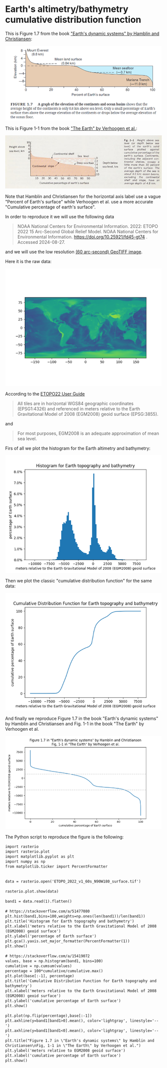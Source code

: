 # Earth's altimetry/bathymetry cumulative distribution function

This is Figure 1.7 from the book ["Earth's dynamic systems" by Hamblin and Christiansen](https://earthds.info/):

![Figure 1.7 from the book "Earth's dynamic systems" by Hamblin and Christiansen](cdf_earth_elevation-EDS_Figure_1.7.png)

This is Figure 1-1 from the book ["The Earth" by Verhoogen et al.](https://archive.org/details/earthintroductio0000verh/page/4/mode/2up):

![Figure 1-1 from the book "The Earth" by Verhoogen et ali.](cdf_earth_elevation-Verhoogen_Fig_1-1.png)

Note that Hamblin and Christiansen for the horizontal axis label use a vague "Percent of Earth's surface" while Verhoogen et al. use a more accurate "Cumulative percentage of earth's surface".

In order to reproduce it we will use the following data 

> NOAA National Centers for Environmental Information. 2022: ETOPO 2022 15 Arc-Second Global Relief Model. NOAA National Centers for Environmental Information. https://doi.org/10.25921/fd45-gt74 . Accessed 2024-08-27.

and we will use the low resolution [(60 arc-second) GeoTIFF image](https://www.ngdc.noaa.gov/mgg/global/relief/ETOPO2022/data/60s/60s_surface_elev_gtif/ETOPO_2022_v1_60s_N90W180_surface.tif).

Here it is the raw data:

![ETOPO22](cdf_earth_elevation-Figure_1.png)

According to the [ETOPO22 User Guide](https://www.ngdc.noaa.gov/mgg/global/relief/ETOPO2022/docs/1.2%20ETOPO%202022%20User%20Guide.pdf)

> All tiles are in horizontal WGS84 geographic coordinates (EPSG1:4326) and referenced in meters relative to the Earth Gravitational Model of 2008 (EGM2008) geoid surface (EPSG:3855). 

and

> For most purposes, EGM2008 is an adequate approximation of mean sea level.

Firs of all we plot the histogram for the Earth altimetry and bathymetry:

![Histogram of Earth altimetry and bathymetry](cdf_earth_elevation-Figure_2.png)

Then we plot the classic "cumulative distribution function" for the same data:

![Cumulative distribution function for the Earth altimetry and bathymetry](cdf_earth_elevation-Figure_3.png)

And finally we reproduce Figure 1.7 in the book "Earth's dynamic systems" by Hamblin and Christiansen and Fig. 1-1 in the book "The Earth" by Verhoogen et al.

![A reproduction of Figure 1.7 in the book "Earth's dynamic systems" by Hamblin and Christiansen and Fig. 1-1 in the book "The Earth" by Verhoogen et al.](cdf_earth_elevation-Figure_4.png)

The Python script to reproduce the figure is the following:

    import rasterio
    import rasterio.plot
    import matplotlib.pyplot as plt
    import numpy as np
    from matplotlib.ticker import PercentFormatter


    data = rasterio.open('ETOPO_2022_v1_60s_N90W180_surface.tif')

    rasterio.plot.show(data)

    band1 = data.read(1).flatten()

    # https://stackoverflow.com/a/51477080
    plt.hist(band1,bins=100,weights=np.ones(len(band1))/len(band1))
    plt.title('Histogram for Earth topography and bathymetry')
    plt.xlabel('meters relative to the Earth Gravitational Model of 2008 (EGM2008) geoid surface')
    plt.ylabel('percentage of Earth surface')
    plt.gca().yaxis.set_major_formatter(PercentFormatter(1))
    plt.show()

    # https://stackoverflow.com/a/15419072
    values, base = np.histogram(band1, bins=100)
    cumulative = np.cumsum(values)
    percentage = 100*cumulative/cumulative.max()
    plt.plot(base[:-1], percentage)
    plt.title('Cumulative Distribution Function for Earth topography and bathymetry')
    plt.xlabel('meters relative to the Earth Gravitational Model of 2008 (EGM2008) geoid surface')
    plt.ylabel('cumulative percentage of Earth surface')
    plt.show()

    plt.plot(np.flip(percentage),base[:-1])
    plt.axhline(y=band1[band1>0].mean(), color='lightgray', linestyle='--')
    plt.axhline(y=band1[band1<0].mean(), color='lightgray', linestyle='--')
    plt.title("Figure 1.7 in \"Earth's dynamic systems\" by Hamblin and Christiansen\nFig, 1-1 in \"The Earth\" by Verhoogen et al.")
    plt.ylabel('meters relative to EGM2008 geoid surface')
    plt.xlabel('cumulative percentage of Earth surface')
    plt.show()
